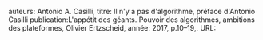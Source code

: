 auteurs: Antonio A. Casilli, 
titre: ll n'y a pas d'algorithme, préface d'Antonio Casilli
publication:L'appétit des géants. Pouvoir des algorithmes, ambitions des plateformes, Olivier Ertzscheid, 
année: 2017, 
p.10–19,,
URL: 

